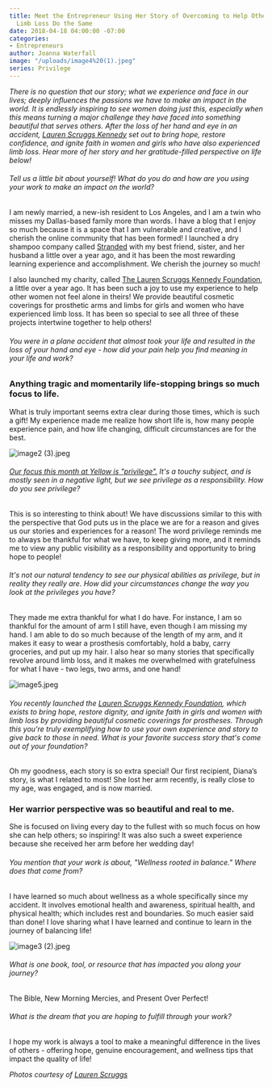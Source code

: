 ```yaml
---
title: Meet the Entrepreneur Using Her Story of Overcoming to Help Other Women with
  Limb Loss Do the Same
date: 2018-04-18 04:00:00 -07:00
categories:
- Entrepreneurs
author: Joanna Waterfall
image: "/uploads/image4%20(1).jpeg"
series: Privilege
---
```


_There is no question that our story; what we experience and face in our lives; deeply influences the passions we have to make an impact in the world. It is endlessly inspiring to see women doing just this, especially when this means turning a major challenge they have faced into something beautiful that serves others. After the loss of her hand and eye in an accident, [Lauren Scruggs Kennedy](http://www.lskfoundation.com/) set out to bring hope, restore confidence, and ignite faith in women and girls who have also experienced limb loss. Hear more of her story and her gratitude-filled perspective on life below!_

###### Tell us a little bit about yourself! What do you do and how are you using your work to make an impact on the world?

I am newly married, a new-ish resident to Los Angeles, and I am a twin who misses my Dallas-based family more than words. I have a blog that I enjoy so much because it is a space that I am vulnerable and creative, and I cherish the online community that has been formed! I launched a dry shampoo company called [Stranded](https://thestrandedshop.com/) with my best friend, sister, and her husband a little over a year ago, and it has been the most rewarding learning experience and accomplishment. We cherish the journey so much! 

I also launched my charity, called [The Lauren Scruggs Kennedy Foundation](http://www.lskfoundation.com/), a little over a year ago. It has been such a joy to use my experience to help other women not feel alone in theirs! We provide beautiful cosmetic coverings for prosthetic arms and limbs for girls and women who have experienced limb loss. It has been so special to see all three of these projects intertwine together to help others!

###### You were in a plane accident that almost took your life and resulted in the loss of your hand and eye - how did your pain help you find meaning in your life and work? 

### Anything tragic and momentarily life-stopping brings so much focus to life. 

What is truly important seems extra clear during those times, which is such a gift! My experience made me realize how short life is, how many people experience pain, and how life changing, difficult circumstances are for the best.

![image2 (3).jpeg](/uploads/image2%20(3).jpeg)

###### [Our focus this month at Yellow is "privilege".](https://yellowco.co/blog/) It's a touchy subject, and is mostly seen in a negative light, but we see privilege as a responsibility. How do you see privilege? 

This is so interesting to think about! We have discussions similar to this with the perspective that God puts us in the place we are for a reason and gives us our stories and experiences for a reason! The word privilege reminds me to always be thankful for what we have, to keep giving more, and it reminds me to view any public visibility as a responsibility and opportunity to bring hope to people!

###### It's not our natural tendency to see our physical abilities as privilege, but in reality they really are. How did your circumstances change the way you look at the privileges you have? 

They made me extra thankful for what I do have. For instance, I am so thankful for the amount of arm I still have, even though I am missing my hand. I am able to do so much because of the length of my arm, and it makes it easy to wear a prosthesis comfortably, hold a baby, carry groceries, and put up my hair. I also hear so many stories that specifically revolve around limb loss, and it makes me overwhelmed with gratefulness for what I have - two legs, two arms,  and one hand!

![image5.jpeg](/uploads/image5.jpeg)

###### You recently launched the [Lauren Scruggs Kennedy Foundation](http://www.lskfoundation.com/), which exists to bring hope, restore dignity, and ignite faith in girls and women with limb loss by providing beautiful cosmetic coverings for prostheses. Through this you're truly exemplifying how to use your own experience and story to give back to those in need. What is your favorite success story that's come out of your foundation? 

Oh my goodness, each story is so extra special! Our first recipient, Diana’s story, is what I related to most! She lost her arm recently, is really close to my age, was engaged, and is now married. 

### Her warrior perspective was so beautiful and real to me. 

She is focused on living every day to the fullest with so much focus on how she can help others; so inspiring! It was also such a sweet experience because she received her arm before her wedding day! 

###### You mention that your work is about, "Wellness rooted in balance." Where does that come from? 

I have learned so much about wellness as a whole specifically since my accident. It involves emotional health and awareness, spiritual health, and physical health; which includes rest and boundaries. So much easier said than done! I love sharing what I have learned and continue to learn in the journey of balancing life!

![image3 (2).jpeg](/uploads/image3%20(2).jpeg)

###### What is one book, tool, or resource that has impacted you along your journey? 

The Bible, New Morning Mercies, and Present Over Perfect! 

###### What is the dream that you are hoping to fulfill through your work? 

I hope my work is always a tool to make a meaningful difference in the lives of others - offering hope, genuine encouragement, and wellness tips that impact the quality of life!  

_Photos courtesy of [Lauren Scruggs](https://laurenscruggskennedy.com/)_